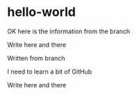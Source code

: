 # hello-world

OK here is the information from the branch

Write here and there

Written from branch

I need to learn a bit of GitHub

Write here and there
